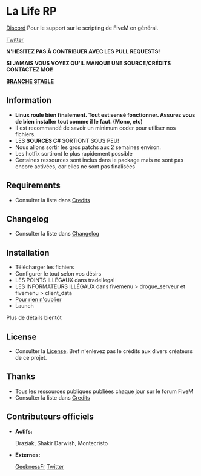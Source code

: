 # La Life RP

[Discord](https://discord.gg/aiekillu)
Pour le support sur le scripting de FiveM en général.

[Twitter](https://twitter.com/Lalife_rp)

**N'HÉSITEZ PAS À CONTRIBUER AVEC LES PULL REQUESTS!**

**SI JAMAIS VOUS VOYEZ QU'IL MANQUE UNE SOURCE/CRÉDITS CONTACTEZ MOI!**

**[BRANCHE STABLE](https://github.com/ldlac/La_LifeRP/tree/Stable)**

## Information

- **Linux roule bien finalement. Tout est sensé fonctionner. Assurez vous de bien installer tout comme il le faut. (Mono, etc)**
- Il est recommandé de savoir un minimum coder pour utiliser nos fichiers.
- LES **SOURCES C#** SORTIONT SOUS PEU!
- Nous allons sortir les gros patchs aux 2 semaines environ.
- Les hotfix sortiront le plus rapidement possible
- Certaines ressources sont inclus dans le package mais ne sont pas encore activées, car elles ne sont pas finalisées

## Requirements

- Consulter la liste dans [Credits](https://github.com/ldlac/La_LifeRP/blob/master/CREDITS.md)

## Changelog

- Consulter la liste dans [Changelog](https://github.com/ldlac/La_LifeRP/blob/master/CHANGELOG.md)

## Installation

- Télécharger les fichiers
- Configurer le tout selon vos désirs
- LES POINTS ILLÉGAUX dans tradeIlegal
- LES INFORMATEURS ILLÉGAUX dans fivemenu > drogue_serveur et fivemenu > client_data
- [Pour rien n'oublier](https://github.com/ldlac/La_LifeRP/blob/master/INSTALLATION.MD)
- Launch

Plus de détails bientôt

## License

- Consulter la [License](https://github.com/ldlac/La_LifeRP/blob/master/LICENSE.md). Bref n'enlevez pas le crédits aux divers créateurs de ce projet.

## Thanks

- Tous les ressources publiques publiées chaque jour sur le forum FiveM
- Consulter la liste dans [Credits](https://github.com/ldlac/La_LifeRP/blob/master/CREDITS.md)

## Contributeurs officiels

- **Actifs:**

  Draziak, Shakir Darwish, Montecristo
  
- **Externes:**

  [GeeknessFr](https://github.com/geeknessfr) [Twitter](https://twitter.com/GeeknessFr)
